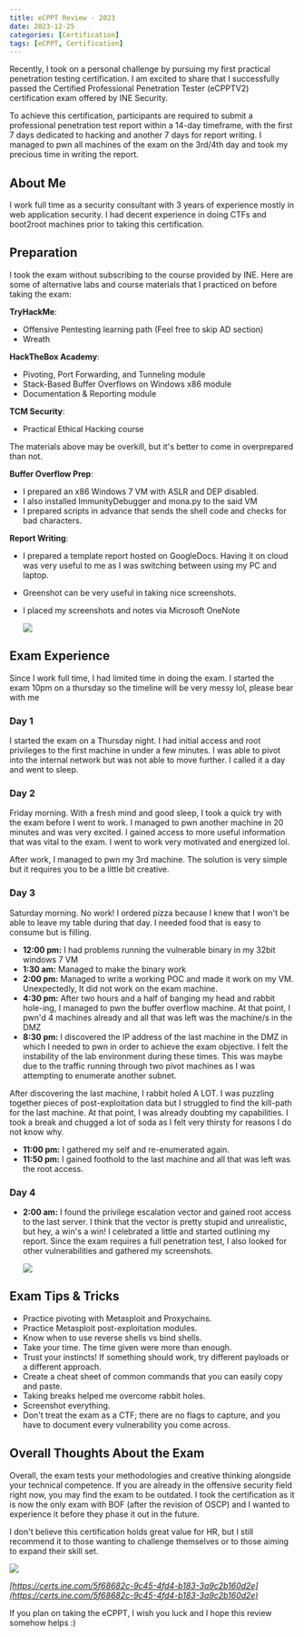 ```yaml
---
title: eCPPT Review - 2023
date: 2023-12-25
categories: [Certification]
tags: [eCPPT, Certification]
---
```


Recently, I took on a personal challenge by pursuing my first practical penetration testing certification. I am excited to share that I successfully passed the Certified Professional Penetration Tester (eCPPTV2) certification exam offered by INE Security.

To achieve this certification, participants are required to submit a professional penetration test report within a 14-day timeframe, with the first 7 days dedicated to hacking and another 7 days for report writing. I managed to pwn all machines of the exam on the 3rd/4th day and took my precious time in writing the report. 


## About Me

I work full time as a security consultant with 3 years of experience mostly in web application security. I had decent experience in doing CTFs and boot2root machines prior to taking this certification.

## Preparation

I took the exam without subscribing to the course provided by INE. Here are some of alternative labs and course materials that I practiced on before taking the exam:

**TryHackMe**:
- Offensive Pentesting learning path (Feel free to skip AD section)
- Wreath

**HackTheBox Academy**:
- Pivoting, Port Forwarding, and Tunneling module
- Stack-Based Buffer Overflows on Windows x86 module
- Documentation & Reporting module

**TCM Security**:
- Practical Ethical Hacking course

The materials above may be overkill, but it's better to come in overprepared than not.

**Buffer Overflow Prep**:
- I prepared an x86 Windows 7 VM with ASLR and DEP disabled.
- I also installed ImmunityDebugger and mona.py to the said VM
- I prepared scripts in advance that sends the shell code and checks for bad characters.

**Report Writing**:
- I prepared a template report hosted on GoogleDocs. Having it on cloud was very useful to me as I was switching between using my PC and laptop.
- Greenshot can be very useful in taking nice screenshots.
- I placed my screenshots and notes via Microsoft OneNote

  ![](https://raw.githubusercontent.com/jmrcsnchz/jmrcsnchz.github.io/main/assets/2023-12-29%2003_38_12-.png)

## Exam Experience

Since I work full time, I had limited time in doing the exam. I started the exam 10pm on a thursday so the timeline will be very messy lol, please bear with me

### Day 1
I started the exam on a Thursday night. I had initial access and root privileges to the first machine in under a few minutes. I was able to pivot into the internal network but was not able to move further. I called it a day and went to sleep.

### Day 2
Friday morning. With a fresh mind and good sleep, I took a quick try with the exam before I went to work. I managed to pwn another machine in 20 minutes and was very excited. I gained access to more useful information that was vital to the exam. I went to work very motivated and energized lol.

After work, I managed to pwn my 3rd machine. The solution is very simple but it requires you to be a little bit creative. 

### Day 3
Saturday morning. No work! I ordered pizza because I knew that I won't be able to leave my table during that day. I needed food that is easy to consume but is filling. 

- **12:00 pm:** I had problems running the vulnerable binary in my 32bit windows 7 VM
- **1:30 am:** Managed to make the binary work
- **2:00 pm:** Managed to write a working POC and made it work on my VM. Unexpectedly, It did not work on the exam machine.
- **4:30 pm:** After two hours and a half of banging my head and rabbit hole-ing, I managed to pwn the buffer overflow machine. At that point, I pwn'd 4 machines already and all that was left was the machine/s in the DMZ
- **8:30 pm:**  I discovered the IP address of the last machine in the DMZ in which I needed to pwn in order to achieve the exam objective. I felt the instability of the lab environment during these times. This was maybe due to the traffic running through two pivot machines as I was attempting to enumerate another subnet.

After discovering the last machine, I rabbit holed A LOT. I was puzzling together pieces of post-exploitation data but I struggled to find the kill-path for the last machine. At that point, I was already doubting my capabilities.  I took a break and chugged a lot of soda as I felt very thirsty for reasons I do not know why. 

- **11:00 pm:** I gathered my self and re-enumerated again. 
- **11:50 pm:** I gained foothold to the last machine and all that was left was the root access.

### Day 4
- **2:00 am:** I found the privilege escalation vector and gained root access to the last server. I think that the vector is pretty stupid and unrealistic, but hey, a win's a win! I celebrated a little and started outlining my report. Since the exam requires a full penetration test, I also looked for other vulnerabilities and gathered my screenshots.

   ![](https://raw.githubusercontent.com/jmrcsnchz/jmrcsnchz.github.io/main/assets/2023-12-29%2003_28_37-Clipboard.png)

## Exam Tips & Tricks
- Practice pivoting with Metasploit and Proxychains.
- Practice Metasploit post-exploitation modules.
- Know when to use reverse shells vs bind shells.
- Take your time. The time given were more than enough.
- Trust your instincts! If something should work, try different payloads or a different approach.
- Create a cheat sheet of common commands that you can easily copy and paste.
- Taking breaks helped me overcome rabbit holes.
- Screenshot everything.
- Don't treat the exam as a CTF; there are no flags to capture, and you have to document every vulnerability you come across.

## Overall Thoughts About the Exam
Overall, the exam tests your methodologies and creative thinking alongside your technical competence. If you are already in the offensive security field right now, you may find the exam to be outdated. I took the certification as it is now the only exam with BOF (after the revision of OSCP) and I wanted to experience it before they phase it out in the future.


I don't believe this certification holds great value for HR, but I still recommend it to those wanting to challenge themselves or to those aiming to expand their skill set.

![](https://raw.githubusercontent.com/jmrcsnchz/jmrcsnchz.github.io/main/assets/ecppt-1.png) 

*[https://certs.ine.com/5f68682c-9c45-4fd4-b183-3a9c2b160d2e](https://certs.ine.com/5f68682c-9c45-4fd4-b183-3a9c2b160d2e)*

If you plan on taking the eCPPT, I wish you luck and I hope this review somehow helps :)
